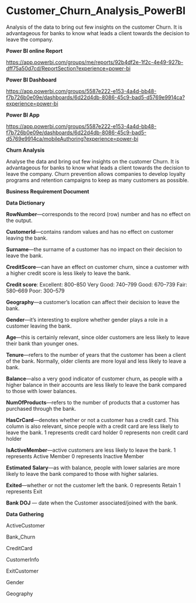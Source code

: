 # Customer_Churn_Analysis_PowerBI
Analysis of the data to bring out few insights on the customer Churn. It is advantageous for banks to know what leads a client towards the decision to leave the company.

**Power BI online Report**

https://app.powerbi.com/groups/me/reports/92b4df2e-1f2c-4e49-927b-dff75a50d7cd/ReportSection?experience=power-bi

**Power BI Dashboard**

https://app.powerbi.com/groups/5587e222-e153-4a4d-bb48-f7b726b0e09e/dashboards/6d22d4db-8086-45c9-bad5-d5769e9914ca?experience=power-bi

**Power BI App**

https://app.powerbi.com/groups/5587e222-e153-4a4d-bb48-f7b726b0e09e/dashboards/6d22d4db-8086-45c9-bad5-d5769e9914ca/mobileAuthoring?experience=power-bi

**Churn Analysis**

Analyse the data and bring out few insights on the customer Churn.
It is advantageous for banks to know what leads a client towards the decision to leave the company.
Churn prevention allows companies to develop loyalty programs and retention campaigns to keep as many customers as possible.

**Business Requirement Document**


**Data Dictionary**

**RowNumber**—corresponds to the record (row) number and has no effect on the output.

**CustomerId**—contains random values and has no effect on customer leaving the bank.

**Surname**—the surname of a customer has no impact on their decision to leave the bank.

**CreditScore**—can have an effect on customer churn, since a customer with a higher credit score is less likely to leave the bank.

**Credit score**:
Excellent: 800–850
Very Good: 740–799
Good: 670–739
Fair: 580–669
Poor: 300–579


**Geography**—a customer’s location can affect their decision to leave the bank.

**Gender**—it’s interesting to explore whether gender plays a role in a customer leaving the bank.

**Age**—this is certainly relevant, since older customers are less likely to leave their bank than younger ones.

**Tenure**—refers to the number of years that the customer has been a client of the bank. Normally, older clients are more loyal and less likely to leave a bank.

**Balance**—also a very good indicator of customer churn, as people with a higher balance in their accounts are less likely to leave the bank compared to those with lower balances.

**NumOfProducts**—refers to the number of products that a customer has purchased through the bank. 

**HasCrCard**—denotes whether or not a customer has a credit card. This column is also relevant, since people with a credit card are less likely to leave the bank.
1 represents credit card holder
0 represents non credit card holder

**IsActiveMember**—active customers are less likely to leave the bank.
1 represents Active Member
0 represents Inactive Member

**Estimated Salary**—as with balance, people with lower salaries are more likely to leave the bank compared to those with higher salaries.

**Exited**—whether or not the customer left the bank.
  0 represents Retain 
  1 represents Exit
  
**Bank DOJ** — date when the Customer associated/joined  with the bank.


**Data Gathering**

ActiveCustomer

Bank_Churn

CreditCard

CustomerInfo

ExitCustomer

Gender

Geography






